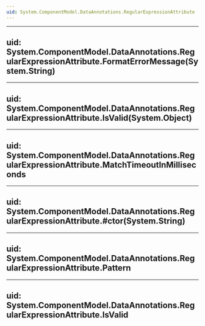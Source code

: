 ```yaml
---
uid: System.ComponentModel.DataAnnotations.RegularExpressionAttribute
---
```


---
uid: System.ComponentModel.DataAnnotations.RegularExpressionAttribute.FormatErrorMessage(System.String)
---

---
uid: System.ComponentModel.DataAnnotations.RegularExpressionAttribute.IsValid(System.Object)
---

---
uid: System.ComponentModel.DataAnnotations.RegularExpressionAttribute.MatchTimeoutInMilliseconds
---

---
uid: System.ComponentModel.DataAnnotations.RegularExpressionAttribute.#ctor(System.String)
---

---
uid: System.ComponentModel.DataAnnotations.RegularExpressionAttribute.Pattern
---

---
uid: System.ComponentModel.DataAnnotations.RegularExpressionAttribute.IsValid
---

